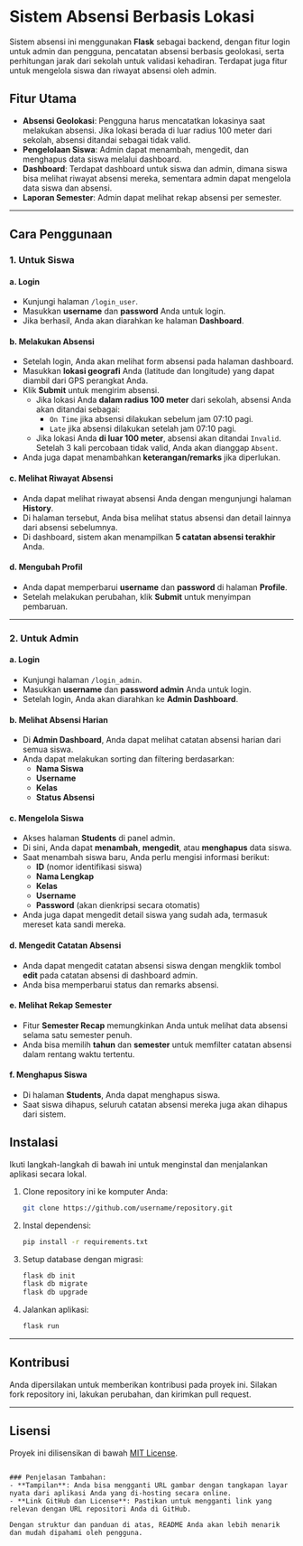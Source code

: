
# Sistem Absensi Berbasis Lokasi

Sistem absensi ini menggunakan **Flask** sebagai backend, dengan fitur login untuk admin dan pengguna, pencatatan absensi berbasis geolokasi, serta perhitungan jarak dari sekolah untuk validasi kehadiran. Terdapat juga fitur untuk mengelola siswa dan riwayat absensi oleh admin.

## Fitur Utama
- **Absensi Geolokasi**: Pengguna harus mencatatkan lokasinya saat melakukan absensi. Jika lokasi berada di luar radius 100 meter dari sekolah, absensi ditandai sebagai tidak valid.
- **Pengelolaan Siswa**: Admin dapat menambah, mengedit, dan menghapus data siswa melalui dashboard.
- **Dashboard**: Terdapat dashboard untuk siswa dan admin, dimana siswa bisa melihat riwayat absensi mereka, sementara admin dapat mengelola data siswa dan absensi.
- **Laporan Semester**: Admin dapat melihat rekap absensi per semester.

---

## Cara Penggunaan

### 1. Untuk Siswa

#### a. **Login**
- Kunjungi halaman `/login_user`.
- Masukkan **username** dan **password** Anda untuk login.
- Jika berhasil, Anda akan diarahkan ke halaman **Dashboard**.

#### b. **Melakukan Absensi**
- Setelah login, Anda akan melihat form absensi pada halaman dashboard.
- Masukkan **lokasi geografi** Anda (latitude dan longitude) yang dapat diambil dari GPS perangkat Anda.
- Klik **Submit** untuk mengirim absensi.
  - Jika lokasi Anda **dalam radius 100 meter** dari sekolah, absensi Anda akan ditandai sebagai:
    - `On Time` jika absensi dilakukan sebelum jam 07:10 pagi.
    - `Late` jika absensi dilakukan setelah jam 07:10 pagi.
  - Jika lokasi Anda **di luar 100 meter**, absensi akan ditandai `Invalid`. Setelah 3 kali percobaan tidak valid, Anda akan dianggap `Absent`.
- Anda juga dapat menambahkan **keterangan/remarks** jika diperlukan.

#### c. **Melihat Riwayat Absensi**
- Anda dapat melihat riwayat absensi Anda dengan mengunjungi halaman **History**.
- Di halaman tersebut, Anda bisa melihat status absensi dan detail lainnya dari absensi sebelumnya.
- Di dashboard, sistem akan menampilkan **5 catatan absensi terakhir** Anda.

#### d. **Mengubah Profil**
- Anda dapat memperbarui **username** dan **password** di halaman **Profile**.
- Setelah melakukan perubahan, klik **Submit** untuk menyimpan pembaruan.

---

### 2. Untuk Admin

#### a. **Login**
- Kunjungi halaman `/login_admin`.
- Masukkan **username** dan **password admin** Anda untuk login.
- Setelah login, Anda akan diarahkan ke **Admin Dashboard**.

#### b. **Melihat Absensi Harian**
- Di **Admin Dashboard**, Anda dapat melihat catatan absensi harian dari semua siswa.
- Anda dapat melakukan sorting dan filtering berdasarkan:
  - **Nama Siswa**
  - **Username**
  - **Kelas**
  - **Status Absensi**

#### c. **Mengelola Siswa**
- Akses halaman **Students** di panel admin.
- Di sini, Anda dapat **menambah**, **mengedit**, atau **menghapus** data siswa.
- Saat menambah siswa baru, Anda perlu mengisi informasi berikut:
  - **ID** (nomor identifikasi siswa)
  - **Nama Lengkap**
  - **Kelas**
  - **Username**
  - **Password** (akan dienkripsi secara otomatis)
- Anda juga dapat mengedit detail siswa yang sudah ada, termasuk mereset kata sandi mereka.

#### d. **Mengedit Catatan Absensi**
- Anda dapat mengedit catatan absensi siswa dengan mengklik tombol **edit** pada catatan absensi di dashboard admin.
- Anda bisa memperbarui status dan remarks absensi.

#### e. **Melihat Rekap Semester**
- Fitur **Semester Recap** memungkinkan Anda untuk melihat data absensi selama satu semester penuh.
- Anda bisa memilih **tahun** dan **semester** untuk memfilter catatan absensi dalam rentang waktu tertentu.

#### f. **Menghapus Siswa**
- Di halaman **Students**, Anda dapat menghapus siswa.
- Saat siswa dihapus, seluruh catatan absensi mereka juga akan dihapus dari sistem.



## Instalasi

Ikuti langkah-langkah di bawah ini untuk menginstal dan menjalankan aplikasi secara lokal.

1. Clone repository ini ke komputer Anda:
   ```bash
   git clone https://github.com/username/repository.git
   ```
2. Instal dependensi:
   ```bash
   pip install -r requirements.txt
   ```
3. Setup database dengan migrasi:
   ```bash
   flask db init
   flask db migrate
   flask db upgrade
   ```
4. Jalankan aplikasi:
   ```bash
   flask run
   ```

---

## Kontribusi

Anda dipersilakan untuk memberikan kontribusi pada proyek ini. Silakan fork repository ini, lakukan perubahan, dan kirimkan pull request.

---

## Lisensi

Proyek ini dilisensikan di bawah [MIT License](LICENSE).

```

### Penjelasan Tambahan:
- **Tampilan**: Anda bisa mengganti URL gambar dengan tangkapan layar nyata dari aplikasi Anda yang di-hosting secara online.
- **Link GitHub dan License**: Pastikan untuk mengganti link yang relevan dengan URL repositori Anda di GitHub.

Dengan struktur dan panduan di atas, README Anda akan lebih menarik dan mudah dipahami oleh pengguna.
